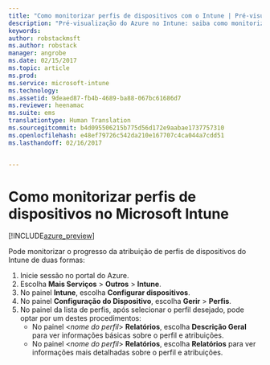 ```yaml
---
title: "Como monitorizar perfis de dispositivos com o Intune | Pré-visualização do Azure no Intune | Documentos da Microsoft"
description: "Pré-visualização do Azure no Intune: saiba como monitorizar perfis de dispositivos do Intune atribuídos."
keywords: 
author: robstackmsft
ms.author: robstack
manager: angrobe
ms.date: 02/15/2017
ms.topic: article
ms.prod: 
ms.service: microsoft-intune
ms.technology: 
ms.assetid: 9deaed87-fb4b-4689-ba88-067bc61686d7
ms.reviewer: heenamac
ms.suite: ems
translationtype: Human Translation
ms.sourcegitcommit: b4d095506215b775d56d172e9aabae1737757310
ms.openlocfilehash: e48ef79726c542da210e167707c4ca044a7cdd51
ms.lasthandoff: 02/16/2017


---
```


# <a name="how-to-monitor-device-profiles-in-microsoft-intune"></a>Como monitorizar perfis de dispositivos no Microsoft Intune

[!INCLUDE[azure_preview](../includes/azure_preview.md)]

Pode monitorizar o progresso da atribuição de perfis de dispositivos do Intune de duas formas:


1. Inicie sessão no portal do Azure.
2. Escolha **Mais Serviços** > **Outros** > **Intune**.
3. No painel **Intune**, escolha **Configurar dispositivos**.
2. No painel **Configuração do Dispositivo**, escolha **Gerir** > **Perfis**.
2. No painel da lista de perfis, após selecionar o perfil desejado, pode optar por um destes procedimentos:
    - No painel <*nome do perfil*> **Relatórios**, escolha **Descrição Geral** para ver informações básicas sobre o perfil e atribuições.
    - No painel <*nome do perfil*> **Relatórios**, escolha **Relatórios** para ver informações mais detalhadas sobre o perfil e atribuições.

